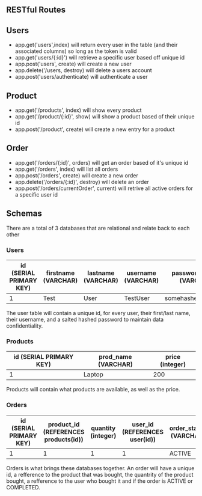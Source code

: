 ## RESTful Routes

## Users
* app.get('users',index) will return every user in the table (and their associated columns) so long as the token is valid
* app.get('users/{:id}') will retrieve a specific user based off unique id
* app.post('users', create) will create a new user
* app.delete('/users, destroy) will delete a users account
* app.post('users/authenticate) will authenticate a user

## Product
* app.get('/products', index) will show every product
* app.get('/product/{:id}', show) will show a product based of their unique id
* app.post('/product', create) will create a new entry for a product

## Order
* app.get('/orders/{:id}', orders) will get an order based of it's unique id
* app.get('/orders', index) will list all orders
* app.post('/orders', create) will create a new order
* app.delete('/orders/{:id}', destroy) will delete an order
* app.post('/orders/currentOrder', current) will retrive all active orders for a specific user id

## Schemas
There are a total of 3 databases that are relational and relate back to each other

### Users
| id (SERIAL PRIMARY KEY) | firstname (VARCHAR) | lastname (VARCHAR) | username (VARCHAR) | password_digest (VARCHAR)   |
|----|-----------|----------|----------|--------------------|
| 1  | Test      | User     | TestUser | somehashedpassword |

The user table will contain a unique id, for every user, their first/last name, their username, and a salted hashed password to maintain 
data confidentiality.

### Products
| id (SERIAL PRIMARY KEY) | prod_name (VARCHAR) | price (integer) |
|----|-----------|-------|
| 1  | Laptop    | 200   |

Products will contain what products are available, as well as the price.

### Orders
| id (SERIAL PRIMARY KEY)| product_id (REFERENCES products(id)) | quantity (integer) | user_id (REFERENCES user(id)) | order_status (VARCHAR) |
|----|------------|----------|---------|--------------|
| 1  | 1          | 1        | 1       | ACTIVE       |

Orders is what brings these databases together. An order will have a unique id, a refference to the product that was bought, the quantrity of the product bought, a refference to the user who bought it and if the order is ACTIVE or COMPLETED.

